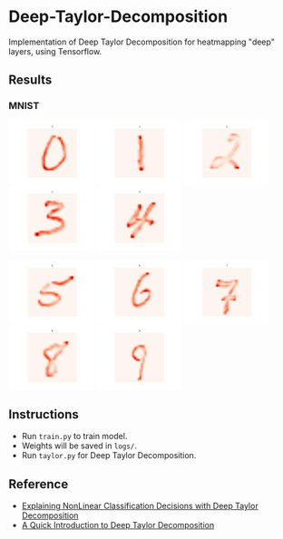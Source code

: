 # Deep-Taylor-Decomposition
Implementation of Deep Taylor Decomposition for heatmapping "deep" layers, using Tensorflow.

## Results

### MNIST
<p float="left">
  <img src="results/0.jpg" width="150" />
  <img src="results/1.jpg" width="150" /> 
  <img src="results/2.jpg" width="150" />
  <img src="results/3.jpg" width="150" />
  <img src="results/4.jpg" width="150" />
</p>
<p float="left">
  <img src="results/5.jpg" width="150" />
  <img src="results/6.jpg" width="150" /> 
  <img src="results/7.jpg" width="150" />
  <img src="results/8.jpg" width="150" />
  <img src="results/9.jpg" width="150" />
</p>

## Instructions

* Run `train.py` to train model. 
* Weights will be saved in `logs/`. 
* Run `taylor.py` for Deep Taylor Decomposition.

## Reference
* [Explaining NonLinear Classification Decisions with Deep Taylor Decomposition](https://arxiv.org/abs/1512.02479)
* [A Quick Introduction to Deep Taylor Decomposition](http://heatmapping.org/deeptaylor/)
